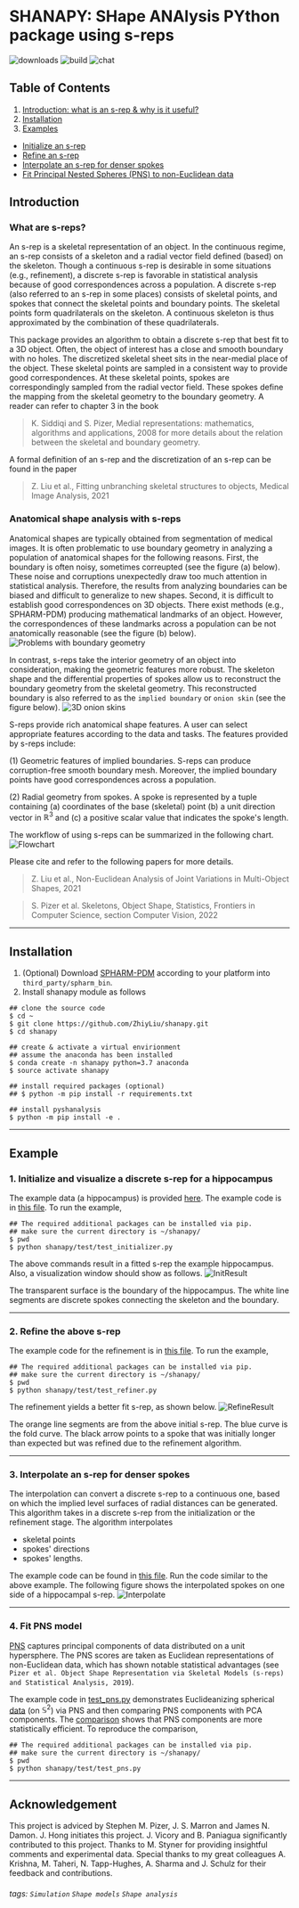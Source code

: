 SHANAPY: SHape ANAlysis PYthon package using s-reps
===
![downloads](https://img.shields.io/github/downloads/atom/atom/total.svg)
![build](https://img.shields.io/appveyor/ci/:user/:repo.svg)
![chat](https://img.shields.io/discord/:serverId.svg)

## Table of Contents

1. [Introduction: what is an s-rep & why is it useful?](#intro)
2. [Installation](#use)
3. [Examples](#example)
- [Initialize an s-rep](#initialize)
- [Refine an s-rep](#refinement)
- [Interpolate an s-rep for denser spokes](#interpolate)
- [Fit Principal Nested Spheres (PNS) to non-Euclidean data](#pns)

<a name="intro"></a>

## Introduction

### What are s-reps?

An s-rep is a skeletal representation of an object. In the continuous regime, an s-rep consists of a skeleton and a radial vector field defined (based) on the skeleton. 
Though a continuous s-rep is desirable in some situations (e.g., refinement), a discrete s-rep is favorable in statistical analysis because of good correspondences across a population.
A discrete s-rep (also referred to an s-rep in some places) consists of skeletal points, and spokes that connect the skeletal points and boundary points.
The skeletal points form quadrilaterals on the skeleton. A continuous skeleton is thus approximated by the combination of these quadrilaterals.

This package provides an algorithm to obtain a discrete s-rep that best fit to a 3D object.
Often, the object of interest has a close and smooth boundary with no holes. 
The discretized skeletal sheet sits in the near-medial place of the object. These skeletal points are sampled in a consistent way to provide good correspondences.
At these skeletal points, spokes are correspondingly sampled from the radial vector field. These spokes define the mapping from the skeletal geometry to the boundary geometry.
A reader can refer to chapter 3 in the book
> K. Siddiqi and S. Pizer, Medial representations: mathematics, algorithms and applications, 2008
for more details about the relation between the skeletal and boundary geometry.

A formal definition of an s-rep and the discretization of an s-rep can be found in the paper
> Z. Liu et al., Fitting unbranching skeletal structures to objects, Medical Image Analysis, 2021

### Anatomical shape analysis with s-reps

Anatomical shapes are typically obtained from segmentation of medical images. It is often problematic to use boundary geometry in analyzing a population of anatomical shapes for the following reasons.
First, the boundary is often noisy, sometimes correupted (see the figure (a) below). These noise and corruptions unexpectedly draw too much attention in statistical analysis. 
Therefore, the results from analyzing boundaries can be biased and difficult to generalize to new shapes.
Second, it is difficult to establish good correspondences on 3D objects. There exist methods (e.g., SPHARM-PDM) producing mathematical landmarks of an object. 
However, the correspondences of these landmarks across a population can be not anatomically reasonable (see the figure (b) below).
![Problems with boundary geometry](figures/problems_in_boundary_geometry.png)

In contrast, s-reps take the interior geometry of an object into consideration, making the geometric features more robust. 
The skeleton shape and the differential properties of spokes allow us to reconstruct the boundary geometry from the skeletal geometry.
This reconstructed boundary is also referred to as the `implied boundary` or `onion skin` (see the figure below).
![3D onion skins](figures/onion_skins_3d.png)

S-reps provide rich anatomical shape features. A user can select appropriate features according to the data and tasks.
The features provided by s-reps include:

(1) Geometric features of implied boundaries. S-reps can produce corruption-free smooth boundary mesh. Moreover, the implied boundary points have good correspondences across a population.

(2) Radial geometry from spokes. A spoke is represented by a tuple containing (a) coordinates of the base (skeletal) point (b) a unit direction vector in $\mathbb{R}^3$ and 
(c) a positive scalar value that indicates the spoke's length.

The workflow of using s-reps can be summarized in the following chart.
![Flowchart](figures/srep_fitting_workflow.png)

Please cite and refer to the following papers for more details.

> Z. Liu et al., Non-Euclidean Analysis of Joint Variations in Multi-Object Shapes, 2021

> S. Pizer et al. Skeletons, Object Shape, Statistics, Frontiers in Computer Science, section Computer Vision, 2022

---
<a name="use"></a>
## Installation
1. (Optional) Download [SPHARM-PDM](https://www.nitrc.org/projects/spharm-pdm) according to your platform into `third_party/spharm_bin`.
2. Install shanapy module as follows
```bash=
## clone the source code
$ cd ~
$ git clone https://github.com/ZhiyLiu/shanapy.git
$ cd shanapy

## create & activate a virtual envirionment
## assume the anaconda has been installed
$ conda create -n shanapy python=3.7 anaconda
$ source activate shanapy

## install required packages (optional)
## $ python -m pip install -r requirements.txt

## install pyshanalysis
$ python -m pip install -e .
```

---

<a name="example"></a>
## Example
<a name="initialize"></a>
### 1. Initialize and visualize a discrete s-rep for a hippocampus

The example data (a hippocampus) is provided [here](data/example_hippocampus.vtk). The example code is in [this file](shanapy/test/test_initializer.py). To run the example,
```bash=
## The required additional packages can be installed via pip.
## make sure the current directory is ~/shanapy/
$ pwd
$ python shanapy/test/test_initializer.py
```
The above commands result in a fitted s-rep the example hippocampus. Also, a visualization window should show as follows.
![InitResult](figures/test_initializer_result.png)

The transparent surface is the boundary of the hippocampus. The white line segments are discrete spokes connecting the skeleton and the boundary.

---
<a name="refinement"></a>
### 2. Refine the above s-rep

The example code for the refinement is in [this file](shanapy/test/test_refiner.py). To run the example,
```bash=
## The required additional packages can be installed via pip.
## make sure the current directory is ~/shanapy/
$ pwd
$ python shanapy/test/test_refiner.py
```
The refinement yields a better fit s-rep, as shown below.
![RefineResult](figures/refined_srep.png)

The orange line segments are from the above initial s-rep. The blue curve is the fold curve. 
The black arrow points to a spoke that was initially longer than expected but was refined due to the refinement algorithm.

---
### <a name="interpolate"></a> 3. Interpolate an s-rep for denser spokes

The interpolation can convert a discrete s-rep to a continuous one, based on which the implied level surfaces of radial distances can be generated. This algorithm takes in a discrete s-rep from the initialization or the refinement stage. The algorithm interpolates 
- skeletal points
- spokes' directions
- spokes' lengths.

The example code can be found in [this file](shanapy/test/test_interpolater.py). Run the code similar to the above example. The following figure shows the interpolated spokes on one side of a hippocampal s-rep.
![Interpolate](figures/interpolate.png)

---
### <a name="pns"></a> 4. Fit PNS model

[PNS](https://github.com/sungkyujung/PNS) captures principal components of data distributed on a unit hypersphere. The PNS scores are taken as Euclidean representations of non-Euclidean data, which has shown notable statistical advantages (see `Pizer et al. Object Shape Representation via Skeletal Models (s-reps) and Statistical Analysis, 2019`).

The example code in [test_pns.py](shanapy/test/test_pns.py) demonstrates Euclideanizing spherical [data](https://github.com/ZhiyLiu/shanapy/raw/main/data/toy_example_small_circle.mat) (on $\mathbb{S}^2$) via PNS and then comparing PNS components with PCA components. The [comparison](https://github.com/ZhiyLiu/shanapy/blob/main/figures/cmp_pns_pca.png) shows that PNS components are more statistically efficient. To reproduce the comparison,  

```bash=
## The required additional packages can be installed via pip.
## make sure the current directory is ~/shanapy/
$ pwd
$ python shanapy/test/test_pns.py
```
---
## Acknowledgement

This project is adviced by Stephen M. Pizer, J. S. Marron and James N. Damon.
J. Hong initiates this project. J. Vicory and B. Paniagua significantly contributed to this project.
Thanks to M. Styner for providing insightful comments and experimental data.
Special thanks to my great colleagues A. Krishna, M. Taheri, N. Tapp-Hughes, A. Sharma and J. Schulz for their feedback and contributions. 

###### tags: `Simulation` `Shape models` `Shape analysis`
